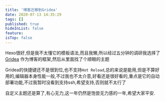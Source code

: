 ```yaml
---
title: '博客迁移到Gridea'
date: 2020-07-13 14:35:29
tags: []
published: true
hideInList: false
feature: 
isTop: false
---
```

Hexo很好,但是我不太懂它的模板语法,而且我懒,所以经过五分钟的调研我选择了 [Gridea](https://github.com/getgridea/gridea) 作为博客的框架,然后从里面找了个顺眼的主题

Gridea的快捷键还不是很到位,也不支持`Hot Reload`,总的来说是能用,但是不算好用的,编辑器本身性能一般,不过我也不太介意,好看还是很好看的,重点是它的自动部署功能,不过我暂时没看到支持ssh,希望支持,否则就不太行了

自定义主题还是算了,有心无力,这一年仍然是饱尝无力感的一年,希望大家平安.